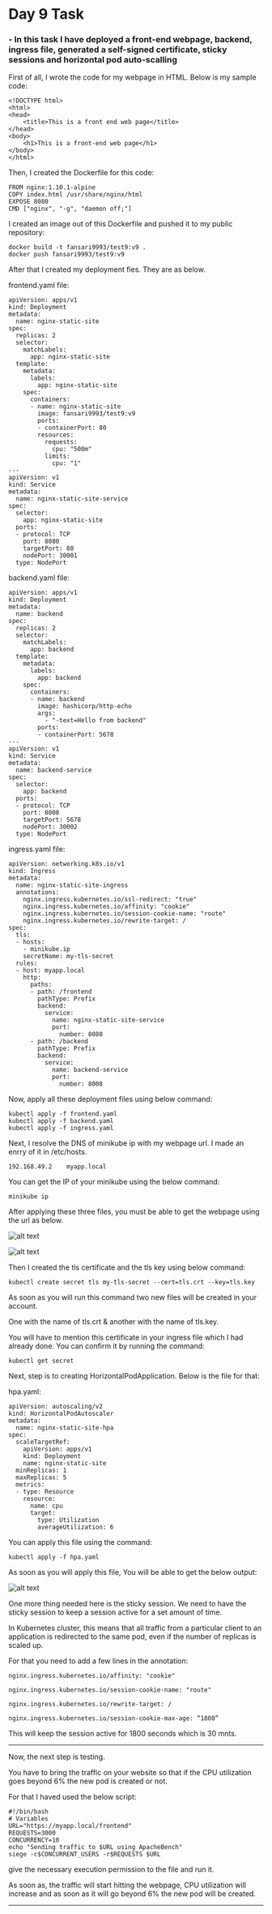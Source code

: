 # Day 9 Task
### - In this task I have deployed a front-end webpage, backend, ingress file, generated a self-signed certificate, sticky sessions and horizontal pod auto-scalling


First of all, I wrote the code for my webpage in HTML.
Below is my sample code:

```
<!DOCTYPE html>
<html>
<head>
    <title>This is a front end web page</title>
</head>
<body>
    <h1>This is a front-end web page</h1>
</body>
</html>
```
Then, I created the Dockerfile for this code:

```
FROM nginx:1.10.1-alpine
COPY index.html /usr/share/nginx/html
EXPOSE 8080
CMD ["nginx", "-g", "daemon off;"]
```
I created an image out of this Dockerfile and pushed it to my public repository:

```
docker build -t fansari9993/test9:v9 .
docker push fansari9993/test9:v9 
```
After that I created my deployment fies. They are as below.

frontend.yaml file:

```
apiVersion: apps/v1
kind: Deployment
metadata:
  name: nginx-static-site
spec:
  replicas: 2
  selector:
    matchLabels:
      app: nginx-static-site
  template:
    metadata:
      labels:
        app: nginx-static-site
    spec:
      containers:
      - name: nginx-static-site
        image: fansari9993/test9:v9
        ports:
        - containerPort: 80
        resources:
          requests:
            cpu: "500m"
          limits:
            cpu: "1"
---
apiVersion: v1
kind: Service
metadata:
  name: nginx-static-site-service
spec:
  selector:
    app: nginx-static-site
  ports:
  - protocol: TCP
    port: 8080
    targetPort: 80
    nodePort: 30001
  type: NodePort
  ```

backend.yaml file:

```
apiVersion: apps/v1
kind: Deployment
metadata:
  name: backend
spec:
  replicas: 2
  selector:
    matchLabels:
      app: backend
  template:
    metadata:
      labels:
        app: backend
    spec:
      containers:
      - name: backend
        image: hashicorp/http-echo
        args:
          - "-text=Hello from backend"
        ports:
        - containerPort: 5678
---
apiVersion: v1
kind: Service
metadata:
  name: backend-service
spec:
  selector:
    app: backend
  ports:
  - protocol: TCP
    port: 8008
    targetPort: 5678
    nodePort: 30002
  type: NodePort
```

ingress.yaml file:

```
apiVersion: networking.k8s.io/v1
kind: Ingress
metadata:
  name: nginx-static-site-ingress
  annotations:
    nginx.ingress.kubernetes.io/ssl-redirect: "true"
    nginx.ingress.kubernetes.io/affinity: "cookie"
    nginx.ingress.kubernetes.io/session-cookie-name: "route"
    nginx.ingress.kubernetes.io/rewrite-target: /
spec:
  tls:
  - hosts:
    - minikube.ip
    secretName: my-tls-secret
  rules:
  - host: myapp.local
    http:
      paths:
      - path: /frontend
        pathType: Prefix
        backend:
          service:
            name: nginx-static-site-service
            port:
              number: 8080
      - path: /backend
        pathType: Prefix
        backend:
          service:
            name: backend-service
            port:
              number: 8008
```

Now, apply all these deployment files using below command:

```
kubectl apply -f frontend.yaml
kubectl apply -f backend.yaml
kubectl apply -f ingress.yaml
```

Next, I resolve the DNS of minikube ip with my webpage url. I made an enrry of it in /etc/hosts.

```
192.168.49.2    myapp.local
```

You can get the IP of your minikube using the below command:

```
minikube ip
```
After applying these three files, you must be able to get the webpage using the url as below.

![alt text](images/Day_9_Images/Image_1)

![alt text](images/Day_9_Images/Image_2)

Then I created the tls certificate and the tls key using below command:

```
kubectl create secret tls my-tls-secret --cert=tls.crt --key=tls.key
```

As soon as you will run this command two new files will be created in your account.

One with the name of tls.crt & another with the name of tls.key.

You will have to mention this certificate in your ingress file which I had already done. You can confirm it by running the command:

```
kubectl get secret
```
Next, step is to creating HorizontalPodApplication. Below is the file for that:

hpa.yaml:

```
apiVersion: autoscaling/v2
kind: HorizontalPodAutoscaler
metadata:
  name: nginx-static-site-hpa
spec:
  scaleTargetRef:
    apiVersion: apps/v1
    kind: Deployment
    name: nginx-static-site
  minReplicas: 1
  maxReplicas: 5
  metrics:
  - type: Resource
    resource:
      name: cpu
      target:
        type: Utilization
        averageUtilization: 6
```

You can apply this file using the command:

```
kubectl apply -f hpa.yaml
```
As soon as you will apply this file, You will be able to get the below output:

![alt text](images/Day_9_Images/Image_3)

One more thing needed here is the sticky session. We need to have the sticky session to keep a session active for a set amount of time.

In Kubernetes cluster, this means that all traffic from a particular client to an application is redirected to the same pod, even if the number of replicas is scaled up.

For that you need to add a few lines in the annotation:

```
nginx.ingress.kubernetes.io/affinity: "cookie"

nginx.ingress.kubernetes.io/session-cookie-name: "route"

nginx.ingress.kubernetes.io/rewrite-target: /

nginx.ingress.kubernetes.io/session-cookie-max-age: “1800”
```

This will keep the session active for 1800 seconds which is 30 mnts.


------

Now, the next step is testing.

You have to bring the traffic on your website so that if the CPU utilization goes beyond 6% the new pod is created or not.

For that I haved used the below script:

```
#!/bin/bash
# Variables
URL="https://myapp.local/frontend"
REQUESTS=3000
CONCURRENCY=10
echo "Sending traffic to $URL using ApacheBench"
siege -c$CONCURRENT_USERS -r$REQUESTS $URL
```

give the necessary execution permission to the file and run it.

As soon as, the traffic will start hitting the webpage, CPU utilization will increase and as soon as it will go beyond 6% the new pod will be created.

-------